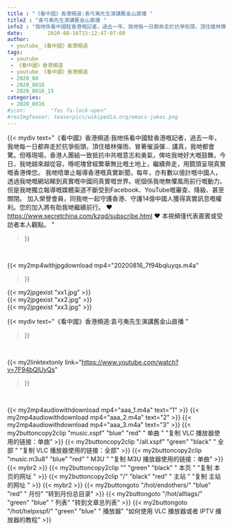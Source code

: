 ```yaml
---
title : "《看中國》香港頻道:袁弓夷先生演講舊金山直播 "
title2 : "袁弓夷先生演講舊金山直播 "
info2 : "我哋係看中國駐香港嘅記者，過去一年，我哋每一日都奔走於抗爭街頭，頂住槍林彈雨、冒著催淚彈... 講真，我哋都會驚。但喺現場，香港人團結一致抵抗中共嘅意志和勇氣，俾咗我哋好大嘅鼓舞。今日，我哋越來越從容，喺呢塊曾經繁華無比嘅土地上，繼續奔走，用鏡頭呈現真實嘅香港俾您。 我哋唔單止報導香港嘅真實新聞，每年，亦有數以億計嘅中國人，透過我哋嘅網站睇到真實嘅中國同真實嘅世界。呢個係我哋無懼風雨前行嘅動力。但是我哋獨立報導嘅媒體渠道不斷受到Facebook、YouTube嘅審查、降級、甚至關閉。 加入榮譽會員，同我哋一起守護香港、守護14億中國人獲得真實訊息嘅權利。您的加入將有助我哋繼續前行。 ❤ https://www.secretchina.com/kzgd/subscribe.html ❤ 本視頻僅代表嘉賓或受訪者本人觀點。 "
date:        2020-08-16T15:12:47-07:00
author:
 - youtube_《看中國》香港頻道
tags:
 - youtube
 - 《看中國》香港頻道
 - youtube_《看中國》香港頻道
 - 2020_08
 - 2020_0816
 - 2020_0816_15
categories:
 - 2020_0816
#icon:        "fas fa-lock-open"
#resImgTeaser: teaserpics/wikipedia.org/emacs-jokes.png
---
```


{{< mydiv text="《看中國》香港頻道:我哋係看中國駐香港嘅記者，過去一年，我哋每一日都奔走於抗爭街頭，頂住槍林彈雨、冒著催淚彈... 講真，我哋都會驚。但喺現場，香港人團結一致抵抗中共嘅意志和勇氣，俾咗我哋好大嘅鼓舞。今日，我哋越來越從容，喺呢塊曾經繁華無比嘅土地上，繼續奔走，用鏡頭呈現真實嘅香港俾您。 我哋唔單止報導香港嘅真實新聞，每年，亦有數以億計嘅中國人，透過我哋嘅網站睇到真實嘅中國同真實嘅世界。呢個係我哋無懼風雨前行嘅動力。但是我哋獨立報導嘅媒體渠道不斷受到Facebook、YouTube嘅審查、降級、甚至關閉。 加入榮譽會員，同我哋一起守護香港、守護14億中國人獲得真實訊息嘅權利。您的加入將有助我哋繼續前行。 ❤ https://www.secretchina.com/kzgd/subscribe.html ❤ 本視頻僅代表嘉賓或受訪者本人觀點。 "
>}}
<br>


{{< my2mp4withjpgdownload mp4="20200816_7f94bqluyqs.m4a"
>}}

{{< my2jpgexist "xx1.jpg" >}}<br>
{{< my2jpgexist "xx2.jpg" >}}<br>
{{< my2jpgexist "xx3.jpg" >}}<br>



{{< mydiv text="《看中國》香港頻道:袁弓夷先生演講舊金山直播 "
>}}
<br>

{{< my2linktextonly link="https://www.youtube.com/watch?v=7F94bQlUyQs"
>}}


<br>

{{< my2mp4audiowithdownload mp4="aaa_1.m4a"    text="1" >}}
{{< my2mp4audiowithdownload mp4="aaa_2.m4a"    text="2" >}}
{{< my2mp4audiowithdownload mp4="aaa_3.m4a"    text="3" >}}
{{< my2buttoncopy2clip "music.xspf"        "blue"   "red"    " 单曲 "  "复制 VLC 播放器使用的链接：单曲" >}} {{< my2buttoncopy2clip "/all.xspf"         "green"  "black"  " 全部 "  "复制 VLC 播放器使用的链接：全部" >}} {{< my2buttoncopy2clip "music.m3u8"        "blue"   "red"    " M3U  "    "复制 M3U 播放器使用的链接：单曲" >}} {{< mybr2 >}} {{< my2buttoncopy2clip ""                  "green"  "black"  " 本页 "    "复制 本页的网址 " >}} {{< my2buttoncopy2clip "/"                 "black"  "red"    " 主站 "    "复制 主站的网址 " >}} {{< mybr2 >}} {{< my2buttongoto      "/hot/endothers/"   "blue"   "red"    " 月份"   "转到月份总目录" >}} {{< my2buttongoto      "/hot/alltags/"     "green"  "blue"   " 列表"   "转到文章总列表" >}} {{< my2buttongoto      "/hot/helpxspf/"    "green"  "blue"   " 播放器" "如何使用 VLC 播放器或者 IPTV 播放器的教程" >}} 

